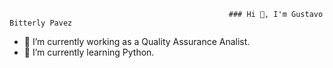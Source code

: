                                                      ### Hi 👋, I'm Gustavo Bitterly Pavez

- 🔭 I’m currently working as a Quality Assurance Analist.
- 🌱 I’m currently learning Python.
  
<!--
**GustavoBitterly/GustavoBitterly** is a ✨ _special_ ✨ repository because its `README.md` (this file) appears on your GitHub profile.

Here are some ideas to get you started:

- 🔭 I’m currently working on ...
- 🌱 I’m currently learning ...
- 👯 I’m looking to collaborate on ...
- 🤔 I’m looking for help with ...
- 💬 Ask me about ...
- 📫 How to reach me: ...
- 😄 Pronouns: ...
- ⚡ Fun fact: ...
-->
